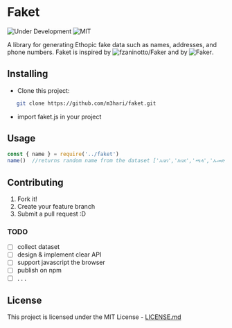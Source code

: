 # Faket 
![Under Development](https://img.shields.io/badge/under-development-orange.svg)
![MIT](https://img.shields.io/packagist/l/doctrine/orm.svg?maxAge=2592000)

A library for generating Ethopic fake data such as names, addresses, and phone numbers.
Faket is  inspired by ![fzaninotto/Faker](https://img.shields.io/badge/PHP-fzaninotto%2FFaker-blue.svg) and by ![Faker](https://img.shields.io/badge/Ruby-stympy%2Ffaker-red.svg).

## Installing
   - Clone this project: 
   ```sh 
      git clone https://github.com/m3hari/faket.git

   ```
   - import faket.js in your project

## Usage
```js
const { name } = require('../faket')
name()  //returns random name from the dataset ['አበበ','ከበደ','ጫላ','ኡመድ']

```
## Contributing
1. Fork it!
2. Create your feature branch
3. Submit a pull request :D

### TODO
- [ ] collect dataset
- [ ] design & implement clear API
- [ ] support javascript the browser
- [ ] publish on npm
- [ ] . . .

## License
This project is licensed under the MIT License - [LICENSE.md](LICENSE.md)